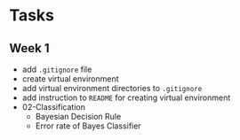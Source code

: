 # Tasks

## Week 1

- add `.gitignore` file
- create virtual environment
- add virtual environment directories to `.gitignore`
- add instruction to `README` for creating virtual environment
- 02-Classification
    - Bayesian Decision Rule
    - Error rate of Bayes Classifier